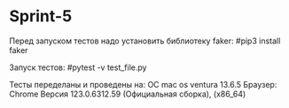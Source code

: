 # Sprint-5

Перед запуском тестов надо установить библиотеку faker: #pip3 install faker

Запуск тестов: #pytest -v test_file.py

Тесты переделаны и проведены на: ОС mac os ventura 13.6.5
Браузер: Chrome Версия 123.0.6312.59 (Официальная сборка), (x86_64)

